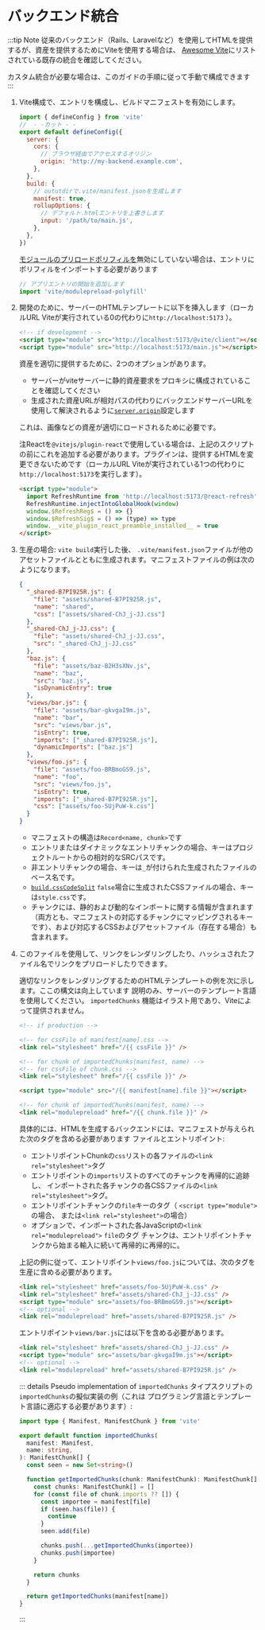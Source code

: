 # バックエンド統合

:::tip Note
従来のバックエンド（Rails、Laravelなど）を使用してHTMLを提供するが、資産を提供するためにViteを使用する場合は、 [Awesome Vite](https://github.com/vitejs/awesome-vite#integrations-with-backends)にリストされている既存の統合を確認してください。

カスタム統合が必要な場合は、このガイドの手順に従って手動で構成できます
:::

1. Vite構成で、エントリを構成し、ビルドマニフェストを有効にします。

   ```js twoslash [vite.config.js]
   import { defineConfig } from 'vite'
   //  - -カット - -
   export default defineConfig({
     server: {
       cors: {
         // ブラウザ経由でアクセスするオリジン
         origin: 'http://my-backend.example.com',
       },
     },
     build: {
       // oututdirで.vite/manifest.jsonを生成します
       manifest: true,
       rollupOptions: {
         // デフォルト.htmlエントリを上書きします
         input: '/path/to/main.js',
       },
     },
   })
   ```

   [モジュールのプリロードポリフィルを](/ja/config/build-options.md#build-polyfillmodulepreload)無効にしていない場合は、エントリにポリフィルをインポートする必要があります

   ```js
   // アプリエントリの開始を追加します
   import 'vite/modulepreload-polyfill'
   ```

2. 開発のために、サーバーのHTMLテンプレートに以下を挿入します（ローカルURL Viteが実行されている0の代わりに`http://localhost:5173` ）。

   ```html
   <!-- if development -->
   <script type="module" src="http://localhost:5173/@vite/client"></script>
   <script type="module" src="http://localhost:5173/main.js"></script>
   ```

   資産を適切に提供するために、2つのオプションがあります。

   - サーバーがviteサーバーに静的資産要求をプロキシに構成されていることを確認してください
   - 生成された資産URLが相対パスの代わりにバックエンドサーバーURLを使用して解決されるように[`server.origin`](/ja/config/server-options.md#server-origin)設定します

   これは、画像などの資産が適切にロードされるために必要です。

   注Reactを`@vitejs/plugin-react`で使用している場合は、上記のスクリプトの前にこれを追加する必要があります。プラグインは、提供するHTMLを変更できないためです（ローカルURL Viteが実行されている1つの代わりに`http://localhost:5173`を実行します）。

   ```html
   <script type="module">
     import RefreshRuntime from 'http://localhost:5173/@react-refresh'
     RefreshRuntime.injectIntoGlobalHook(window)
     window.$RefreshReg$ = () => {}
     window.$RefreshSig$ = () => (type) => type
     window.__vite_plugin_react_preamble_installed__ = true
   </script>
   ```

3. 生産の場合: `vite build`実行した後、 `.vite/manifest.json`ファイルが他のアセットファイルとともに生成されます。マニフェストファイルの例は次のようになります。

   ```json [.vite/manifest.json]
   {
     "_shared-B7PI925R.js": {
       "file": "assets/shared-B7PI925R.js",
       "name": "shared",
       "css": ["assets/shared-ChJ_j-JJ.css"]
     },
     "_shared-ChJ_j-JJ.css": {
       "file": "assets/shared-ChJ_j-JJ.css",
       "src": "_shared-ChJ_j-JJ.css"
     },
     "baz.js": {
       "file": "assets/baz-B2H3sXNv.js",
       "name": "baz",
       "src": "baz.js",
       "isDynamicEntry": true
     },
     "views/bar.js": {
       "file": "assets/bar-gkvgaI9m.js",
       "name": "bar",
       "src": "views/bar.js",
       "isEntry": true,
       "imports": ["_shared-B7PI925R.js"],
       "dynamicImports": ["baz.js"]
     },
     "views/foo.js": {
       "file": "assets/foo-BRBmoGS9.js",
       "name": "foo",
       "src": "views/foo.js",
       "isEntry": true,
       "imports": ["_shared-B7PI925R.js"],
       "css": ["assets/foo-5UjPuW-k.css"]
     }
   }
   ```

   - マニフェストの構造は`Record<name, chunk>`です
   - エントリまたはダイナミックなエントリチャンクの場合、キーはプロジェクトルートからの相対的なSRCパスです。
   - 非エントリチャンクの場合、キーは`_`が付けられた生成されたファイルのベース名です。
   - [`build.cssCodeSplit`](/ja/config/build-options.md#build-csscodesplit) `false`場合に生成されたCSSファイルの場合、キーは`style.css`です。
   - チャンクには、静的および動的なインポートに関する情報が含まれます（両方とも、マニフェストの対応するチャンクにマッピングされるキーです）、および対応するCSSおよびアセットファイル（存在する場合）も含まれます。

4. このファイルを使用して、リンクをレンダリングしたり、ハッシュされたファイル名でリンクをプリロードしたりできます。

   適切なリンクをレンダリングするためのHTMLテンプレートの例を次に示します。ここの構文は向上しています
   説明のみ、サーバーのテンプレート言語を使用してください。 `importedChunks`
   機能はイラスト用であり、Viteによって提供されません。

   ```html
   <!-- if production -->

   <!-- for cssFile of manifest[name].css -->
   <link rel="stylesheet" href="/{{ cssFile }}" />

   <!-- for chunk of importedChunks(manifest, name) -->
   <!-- for cssFile of chunk.css -->
   <link rel="stylesheet" href="/{{ cssFile }}" />

   <script type="module" src="/{{ manifest[name].file }}"></script>

   <!-- for chunk of importedChunks(manifest, name) -->
   <link rel="modulepreload" href="/{{ chunk.file }}" />
   ```

   具体的には、HTMLを生成するバックエンドには、マニフェストが与えられた次のタグを含める必要があります
   ファイルとエントリポイント:

   - エントリポイントChunkの`css`リストの各ファイルの`<link rel="stylesheet">`タグ
   - エントリポイントの`imports`リストのすべてのチャンクを再帰的に追跡し、
     インポートされた各チャンクの各CSSファイルの`<link rel="stylesheet">`タグ。
   - エントリポイントチャンクの`file`キーのタグ（ `<script type="module">`の場合、
     または`<link rel="stylesheet">`の場合）
   - オプションで、インポートされた各JavaScriptの`<link rel="modulepreload">` `file`のタグ
     チャンクは、エントリポイントチャンクから始まる輸入に続いて再帰的に再帰的に。

   上記の例に従って、エントリポイント`views/foo.js`については、次のタグを生産に含める必要があります。

   ```html
   <link rel="stylesheet" href="assets/foo-5UjPuW-k.css" />
   <link rel="stylesheet" href="assets/shared-ChJ_j-JJ.css" />
   <script type="module" src="assets/foo-BRBmoGS9.js"></script>
   <!-- optional -->
   <link rel="modulepreload" href="assets/shared-B7PI925R.js" />
   ```

   エントリポイント`views/bar.js`には以下を含める必要があります。

   ```html
   <link rel="stylesheet" href="assets/shared-ChJ_j-JJ.css" />
   <script type="module" src="assets/bar-gkvgaI9m.js"></script>
   <!-- optional -->
   <link rel="modulepreload" href="assets/shared-B7PI925R.js" />
   ```

   ::: details Pseudo implementation of `importedChunks`
   タイプスクリプトの`importedChunks`の擬似実装の例（これは
   プログラミング言語とテンプレート言語に適応する必要があります）:

   ```ts
   import type { Manifest, ManifestChunk } from 'vite'

   export default function importedChunks(
     manifest: Manifest,
     name: string,
   ): ManifestChunk[] {
     const seen = new Set<string>()

     function getImportedChunks(chunk: ManifestChunk): ManifestChunk[] {
       const chunks: ManifestChunk[] = []
       for (const file of chunk.imports ?? []) {
         const importee = manifest[file]
         if (seen.has(file)) {
           continue
         }
         seen.add(file)

         chunks.push(...getImportedChunks(importee))
         chunks.push(importee)
       }

       return chunks
     }

     return getImportedChunks(manifest[name])
   }
   ```

   :::
